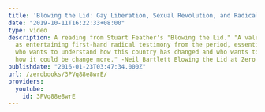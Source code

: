 ```yaml
---
title: 'Blowing the Lid: Gay Liberation, Sexual Revolution, and Radical Queens'
date: "2019-10-11T16:22:33+08:00"
type: video
description: A reading from Stuart Feather's "Blowing the Lid." "A valuable as well
  as entertaining first-hand radical testimony from the period, essential for anyone
  who wants to understand how this country has changed and who wants to think about
  how it could be change more." -Neil Bartlett Blowing the Lid at Zero Books http://www.zero-books.net/books/blowing-lid
publishdate: "2016-01-23T03:47:34.000Z"
url: /zerobooks/3PVq88e8wrE/
providers:
  youtube:
    id: 3PVq88e8wrE
---
```

